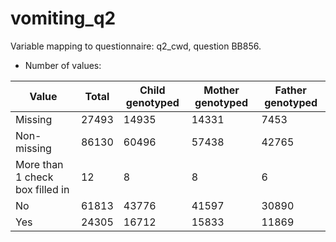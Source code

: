 # vomiting_q2
Variable mapping to questionnaire: q2_cwd, question BB856.
- Number of values:

| Value | Total | Child genotyped | Mother genotyped | Father genotyped |
| ----- | ----- | --------------- | ---------------- | ---------------- |
| Missing | 27493 | 14935 | 14331 | 7453 |
| Non-missing | 86130 | 60496 | 57438 | 42765 |
| More than 1 check box filled in | 12 | 8 | 8 |6 |
| No | 61813 | 43776 | 41597 |30890 |
| Yes | 24305 | 16712 | 15833 |11869 |




